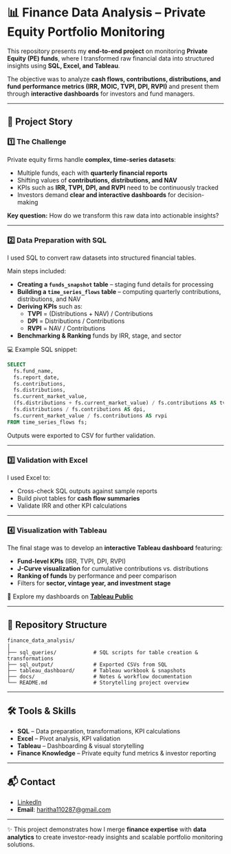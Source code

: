 # 📊 Finance Data Analysis – Private Equity Portfolio Monitoring  

This repository presents my **end-to-end project** on monitoring **Private Equity (PE) funds**, where I transformed raw financial data into structured insights using **SQL, Excel, and Tableau**.  

The objective was to analyze **cash flows, contributions, distributions, and fund performance metrics (IRR, MOIC, TVPI, DPI, RVPI)** and present them through **interactive dashboards** for investors and fund managers.  

---

## 🚀 Project Story  

### 1️⃣ The Challenge  
Private equity firms handle **complex, time-series datasets**:  
- Multiple funds, each with **quarterly financial reports**  
- Shifting values of **contributions, distributions, and NAV**  
- KPIs such as **IRR, TVPI, DPI, and RVPI** need to be continuously tracked  
- Investors demand **clear and interactive dashboards** for decision-making  

**Key question:** How do we transform this raw data into actionable insights?  

---

### 2️⃣ Data Preparation with SQL  
I used SQL to convert raw datasets into structured financial tables.  

Main steps included:  
- **Creating a `funds_snapshot` table** – staging fund details for processing  
- **Building a `time_series_flows` table** – computing quarterly contributions, distributions, and NAV  
- **Deriving KPIs** such as:  
  - **TVPI** = (Distributions + NAV) / Contributions  
  - **DPI** = Distributions / Contributions  
  - **RVPI** = NAV / Contributions  
- **Benchmarking & Ranking** funds by IRR, stage, and sector  

💻 Example SQL snippet:  
```sql
SELECT
  fs.fund_name,
  fs.report_date,
  fs.contributions,
  fs.distributions,
  fs.current_market_value,
  (fs.distributions + fs.current_market_value) / fs.contributions AS tvpi,
  fs.distributions / fs.contributions AS dpi,
  fs.current_market_value / fs.contributions AS rvpi
FROM time_series_flows fs;
````

Outputs were exported to CSV for further validation.

---

### 3️⃣ Validation with Excel

I used Excel to:

* Cross-check SQL outputs against sample reports
* Build pivot tables for **cash flow summaries**
* Validate IRR and other KPI calculations

---

### 4️⃣ Visualization with Tableau

The final stage was to develop an **interactive Tableau dashboard** featuring:

* **Fund-level KPIs** (IRR, TVPI, DPI, RVPI)
* **J-Curve visualization** for cumulative contributions vs. distributions
* **Ranking of funds** by performance and peer comparison
* Filters for **sector, vintage year, and investment stage**

🔗 Explore my dashboards on **[Tableau Public](https://public.tableau.com/app/profile/haritha1005/vizzes)**

---

## 📁 Repository Structure

```
finance_data_analysis/
│
├── sql_queries/            # SQL scripts for table creation & transformations
├── sql_output/             # Exported CSVs from SQL
├── tableau_dashboard/      # Tableau workbook & snapshots
├── docs/                   # Notes & workflow documentation
└── README.md               # Storytelling project overview
```

---

## 🛠 Tools & Skills

* **SQL** – Data preparation, transformations, KPI calculations
* **Excel** – Pivot analysis, KPI validation
* **Tableau** – Dashboarding & visual storytelling
* **Finance Knowledge** – Private equity fund metrics & investor reporting

---

## 📬 Contact

* [LinkedIn](https://www.linkedin.com/in/haritha1005/)
* **Email**: [haritha110287@gmail.com](mailto:haritha110287@gmail.com)

---

✨ This project demonstrates how I merge **finance expertise** with **data analytics** to create investor-ready insights and scalable portfolio monitoring solutions.

```
